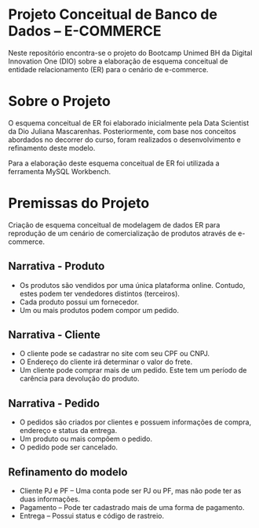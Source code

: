 # Projeto Conceitual de Banco de Dados – E-COMMERCE

Neste repositório encontra-se o projeto do Bootcamp Unimed BH da Digital Innovation One (DIO) sobre a elaboração de esquema conceitual de entidade relacionamento (ER) para o cenário de e-commerce.

# Sobre o Projeto

O esquema conceitual de ER foi elaborado inicialmente pela Data Scientist da Dio Juliana Mascarenhas.
Posteriormente, com base nos conceitos abordados no decorrer do curso, foram realizados o desenvolvimento e refinamento deste modelo.

Para a elaboração deste esquema conceitual de ER foi utilizada a ferramenta MySQL Workbench.

# Premissas do Projeto

Criação de esquema conceitual de modelagem de dados ER para reprodução de um cenário de comercialização de produtos através de e-commerce.

## Narrativa - Produto

* Os produtos são vendidos por uma única plataforma online. Contudo, estes podem ter vendedores distintos (terceiros).
* Cada produto possui um fornecedor.
* Um ou mais produtos podem compor um pedido.

## Narrativa - Cliente

* O cliente pode se cadastrar no site com seu CPF ou CNPJ. 
* O Endereço do cliente irá determinar o valor do frete.
* Um cliente pode comprar mais de um pedido. Este tem um período de carência para devolução do produto.

## Narrativa - Pedido

* O pedidos são criados por clientes e possuem informações de compra, endereço e status da entrega.
* Um produto ou mais compõem o pedido.
* O pedido pode ser cancelado.

## Refinamento do modelo

* Cliente PJ e PF – Uma conta pode ser PJ ou PF, mas não pode ter as duas informações.
* Pagamento – Pode ter cadastrado mais de uma forma de pagamento.
* Entrega – Possui status e código de rastreio.

